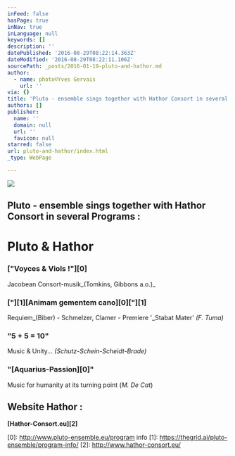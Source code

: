 ```yaml
---
inFeed: false
hasPage: true
inNav: true
inLanguage: null
keywords: []
description: ''
datePublished: '2016-08-29T08:22:14.363Z'
dateModified: '2016-08-29T08:22:11.106Z'
sourcePath: _posts/2016-01-19-pluto-and-hathor.md
author:
  - name: photo©Yves Gervais
    url: ''
via: {}
title: 'Pluto - ensemble sings together with Hathor Consort in several Programs :'
authors: []
publisher:
  name: ''
  domain: null
  url: ''
  favicon: null
starred: false
url: pluto-and-hathor/index.html
_type: WebPage

---
```

![](https://s3-us-west-2.amazonaws.com/the-grid-img/p/c326508c4c8b5bf409e1cc7cccfcee415b140d57.jpg)

## Pluto - ensemble sings together with Hathor Consort in several Programs :

# Pluto & Hathor

### **["Voyces & Viols !"][0]**

Jacobean Consort-musik_(Tomkins, Gibbons a.o.)_

### **["][1][Animam gementem cano][0]["][1]**

Requiem_(Biber) - Schmelzer, Clamer - Premiere '_Stabat Mater' _(F. Tuma)_

### **"5 + 5 = 10"**

Music & Unity... _(Schutz-Schein-Scheidt-Brade)_

### **"[Aquarius-Passion][0]"**

Music for humanity at its turning point (_M. De Cat_)

## Website Hathor :

**[Hathor-Consort.eu][2]**

[0]: http://www.pluto-ensemble.eu/program info
[1]: https://thegrid.ai/pluto-ensemble/program-info/
[2]: http://www.hathor-consort.eu/
